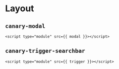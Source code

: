 <script setup>
import { data } from '../../../shared.data.js'

const v = data["@getcanary/web"];

const modal = `https://unpkg.com/@getcanary/web@${v}/components/canary-modal.js`;
const trigger = `https://unpkg.com/@getcanary/web@${v}/components/canary-trigger-searchbar.js`;
</script>

# Layout

## `canary-modal`

```html-vue
<script type="module" src={{ modal }}></script>
```

## `canary-trigger-searchbar`

```html-vue
<script type="module" src={{ trigger }}></script>
```
